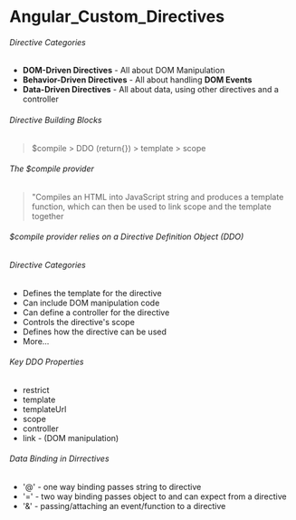 # Angular_Custom_Directives
###### Directive Categories
- **DOM-Driven Directives** - All about DOM Manipulation
- **Behavior-Driven Directives** - All about handling **DOM Events**
- **Data-Driven Directives** - All about data, using other directives and a controller

###### Directive Building Blocks
> $compile > DDO (return{}) > template > scope
###### The $compile provider
> "Compiles an HTML into JavaScript string and produces a template function, which can then be used to link scope and the template together

###### $compile provider relies on a Directive Definition Object (DDO)
###### Directive Categories
- Defines the template for the directive
- Can include DOM manipulation code
- Can define a controller for the directive
- Controls the directive's scope
- Defines how the directive can be used
- More...
###### Key DDO Properties
- restrict
- template
- templateUrl
- scope
- controller
- link - (DOM manipulation)

###### Data Binding in Dirrectives
- '@' - one way binding passes string to directive
- '=' - two way binding passes object to and can expect from a directive 
- '&' - passing/attaching an event/function to a directive
